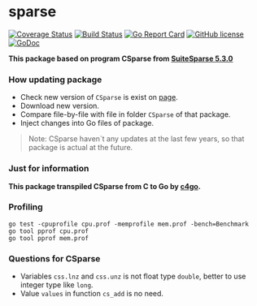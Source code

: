 # sparse

[![Coverage Status](https://coveralls.io/repos/github/Konstantin8105/sparse/badge.svg?branch=master)](https://coveralls.io/github/Konstantin8105/sparse?branch=master)
[![Build Status](https://travis-ci.org/Konstantin8105/sparse.svg?branch=master)](https://travis-ci.org/Konstantin8105/sparse)
[![Go Report Card](https://goreportcard.com/badge/github.com/Konstantin8105/sparse)](https://goreportcard.com/report/github.com/Konstantin8105/sparse)
[![GitHub license](https://img.shields.io/badge/license-MIT-blue.svg)](https://github.com/Konstantin8105/sparse/blob/master/LICENSE)
[![GoDoc](https://godoc.org/github.com/Konstantin8105/sparse?status.svg)](https://godoc.org/github.com/Konstantin8105/sparse)

**This package based on program CSparse from [SuiteSparse 5.3.0](http://faculty.cse.tamu.edu/davis/SuiteSparse/)**



### How updating package

* Check new version of `CSparse` is exist on [page](http://faculty.cse.tamu.edu/davis/SuiteSparse/).
* Download new version.
* Compare file-by-file with file in folder `CSparse` of that package.
* Inject changes into Go files of package.

> Note:
> CSparse haven`t any updates at the last few years, so
> that package is actual at the future.
>

### Just for information

**This package transpiled CSparse from C to Go by [c4go](https://github.com/Konstantin8105/c4go).**

### Profiling

```
go test -cpuprofile cpu.prof -memprofile mem.prof -bench=Benchmark
go tool pprof cpu.prof
go tool pprof mem.prof
```

### Questions for CSparse

* Variables `css.lnz` and `css.unz` is not float type `double`, better to use integer type like `long`.
* Value `values` in function `cs_add` is no need.
